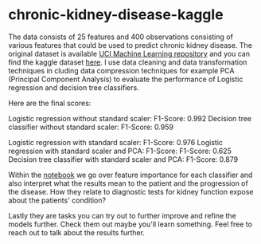 # chronic-kidney-disease-kaggle

The data consists of 25 features and 400 observations consisting of various features that could be used to predict chronic kidney disease. The original dataset is available [UCI Machine Learning repository](https://archive.ics.uci.edu/ml/datasets/ChronicKidneyDisease) and you can find the kaggle dataset [here](https://www.kaggle.com/mansoordaku/ckdisease). I use data cleaning and data transformation techniques in cluding data compression techniques for example PCA (Principal Component Analysis) to evaluate the performance of Logistic regression and decision tree classifiers. 

Here are the final scores: 

Logistic regression without standard scaler: F1-Score: 0.992
Decision tree classifier without standard scaler: F1-Score: 0.959

Logistic regression with standard scaler: F1-Score: 0.976
Logistic regression with standard scaler and PCA: F1-Score: F1-Score: 0.625
Decision tree classifier with standard scaler and PCA: F1-Score: 0.879

Within the [notebook](https://github.com/Shuyib/chronic-kidney-disease-kaggle/blob/main/chronic-kidney-disease-eda-and-prediction.ipynb) we go over feature importance for each classifier and also interpret what the results mean to the patient and the progression of the disease. How they relate to diagnostic tests for kidney function expose about the patients' condition? 

Lastly they are tasks you can try out to further improve and refine the models further. Check them out maybe you'll learn something. Feel free to reach out to talk about the results further. 
